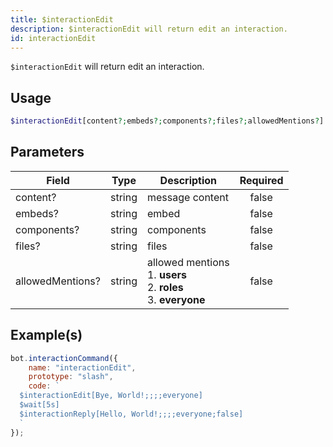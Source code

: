 ```yaml
---
title: $interactionEdit
description: $interactionEdit will return edit an interaction.
id: interactionEdit
---
```


`$interactionEdit` will return edit an interaction.

## Usage

```php
$interactionEdit[content?;embeds?;components?;files?;allowedMentions?]
```

## Parameters

| Field            | Type   | Description                                                                     | Required |
|------------------|--------|---------------------------------------------------------------------------------|:--------:|
| content?         | string | message content                                                                 |  false   |
| embeds?          | string | embed                                                                           |  false   |
| components?      | string | components                                                                      |  false   |
| files?           | string | files                                                                           |  false   |
| allowedMentions? | string | allowed mentions <br /> 1. **users** <br /> 2. **roles** <br /> 3. **everyone** |  false   |

## Example(s)

```javascript
bot.interactionCommand({
    name: "interactionEdit",
    prototype: "slash",
    code: `
  $interactionEdit[Bye, World!;;;;everyone]
  $wait[5s]
  $interactionReply[Hello, World!;;;;everyone;false]
  `
});
```
